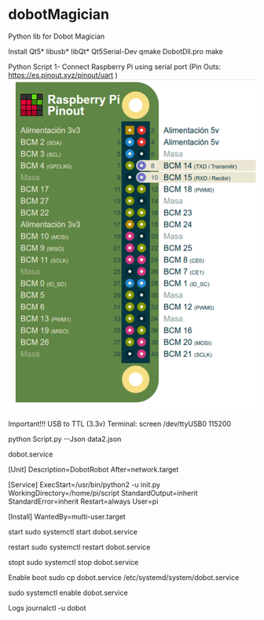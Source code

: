 # dobotMagician
Python lib for Dobot Magician 

Install
Qt5*
libusb*
libQt* 
Qt5Serial-Dev
qmake DobotDll.pro
make


Python Script
1- Connect Raspberry Pi using serial port
(Pin Outs: https://es.pinout.xyz/pinout/uart )
![Alt text](pinsout.png?raw=true "Pins")

Important!!! USB to TTL (3.3v)
Terminal:
 screen /dev/ttyUSB0 115200

python Script.py --Json data2.json



dobot.service

[Unit]
Description=DobotRobot 
After=network.target

[Service]
ExecStart=/usr/bin/python2 -u init.py
WorkingDirectory=/home/pi/script
StandardOutput=inherit
StandardError=inherit
Restart=always
User=pi

[Install]
WantedBy=multi-user.target


start
sudo systemctl start dobot.service

restart
sudo systemctl restart dobot.service


stopt
sudo systemctl stop dobot.service

Enable boot
sudo cp dobot.service /etc/systemd/system/dobot.service


sudo systemctl enable dobot.service


Logs
 journalctl -u dobot
